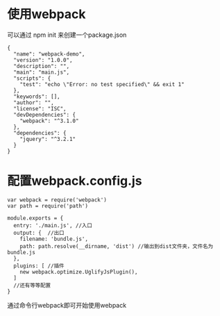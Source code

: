 # 使用webpack

可以通过 npm init 来创建一个package.json

```
{
  "name": "webpack-demo",
  "version": "1.0.0",
  "description": "",
  "main": "main.js",
  "scripts": {
    "test": "echo \"Error: no test specified\" && exit 1"
  },
  "keywords": [],
  "author": "",
  "license": "ISC",
  "devDependencies": {
    "webpack": "^3.1.0"
  },
  "dependencies": {
    "jquery": "^3.2.1"
  }
}

```

# 配置webpack.config.js

```
var webpack = require('webpack')
var path = require('path')

module.exports = {
  entry: './main.js', //入口
  output: {  //出口
    filename: 'bundle.js',
    path: path.resolve(__dirname, 'dist') //输出到dist文件夹，文件名为bundle.js
  },
  plugins: [ //插件
    new webpack.optimize.UglifyJsPlugin(),
  ]
  //还有等等配置
}
```

通过命令行webpack即可开始使用webpack